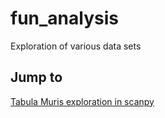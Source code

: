 # fun_analysis
Exploration of various data sets

## Jump to
[Tabula Muris exploration in scanpy](https://github.com/dpcook/fun_analysis/tabula_muris/mouse_atlas_scanpy.ipynb)


